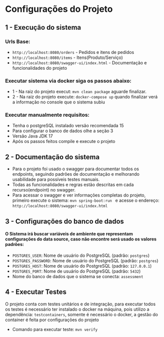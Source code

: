 # Configurações do Projeto

## 1 - Execução do sistema

### Urls Base:
* `http://localhost:8080/orders` - Pedidos e itens de pedidos
* `http://localhost:8080/items`  - Itens(Produto/Serviço)
* `http://localhost:8080/swagger-ui/index.html`  - Documentação e funcionalidades do projeto

### Executar sistema via docker siga os passos abaixo:
* 1 - Na raiz do projeto execut: `mvn clean package` aguarde finalizar.
* 2 - Na raiz do projeto execute: `docker-compose up` quando finalizar verá a informação no console que o sistema subiu

### Executar manualmente requisitos:

* Tenha o postgreSQL instalado versão recomendada 15
* Para configurar o banco de dados olhe a seção 3
* Versão Java JDK 17
* Após os passos feitos compile e execute o projeto

## 2 - Documentação do sistema
* Para o projeto foi usado o swagger para documentar todos os endpoints, seguindo padrões de documentação e melhorando 
usabilidade para possíveis testes manuais.
* Todas as funcionalidades e regras estão descritas em cada recurso(endpoint) no swagger.
* Para acessar o swagger e ver informações completas do projeto, primeiro execute o sistema: `mvn spring-boot:run
  ` e acesse o endereço: `http://localhost:8080/swagger-ui/index.html`

## 3 - Configurações do banco de dados
#### O Sistema irá buscar variáveis de ambiente que representam configurações do data source, caso não encontre será usado os valores padrões:
* `POSTGRES_USER`: Nome de usuário do PostgreSQL (padrão: `postgres`)
* `POSTGRES_PASSWORD`: Nome de usuário do PostgreSQL (padrão: `postgres`)
* `POSTGRES_HOST`: Nome de usuário do PostgreSQL (padrão: `127.0.0.1`)
* `POSTGRES_PORT`: Nome de usuário do PostgreSQL (padrão: `5432`)
* Nome do banco de dados que o sistema se conecta: `assessment`

## 4 - Executar Testes
O projeto conta com testes unitários e de integração, para executar todos os testes é necessário ter instalado o 
docker na máquina, pois utilizo a dependência: `testcontainers`, somente é necessário o docker, a gestão do 
container é feita por configurações do projeto
* Comando para executar teste: `mvn verify`